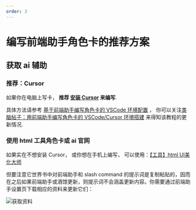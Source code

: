```yaml
---
order: 3
---
```


# 编写前端助手角色卡的推荐方案

## 获取 ai 辅助

### 推荐：Cursor

如果你在电脑上写卡， **推荐 [安装 Cursor](https://www.cursor.com/) 来编写**.

具体方法请参考 [基于前端助手编写角色卡的 VSCode 环境配置](https://sillytavern-stage-girls-dog.readthedocs.io/tool_and_experience/js_slash_runner/index.html) ， 你可以关注[类脑帖子：用前端助手编写角色卡的 VSCode/Cursor 环境搭建](https://discord.com/channels/1134557553011998840/1320081111451439166) 来得知该教程的更新情况.

### 使用 html 工具角色卡或 ai 官网

如果实在不想安装 Cursor， 或你想在手机上编写， 可以使用：[【工具】html UI美化大师](https://discord.com/channels/1134557553011998840/1279910607348564079)

但要注意它世界书中对前端助手和 slash command 的提示词是复制粘贴的，因而在之后如果前端助手或酒馆更新，则提示词不会涵盖更新内容。你需要通过前端助手设置页下载相应的资料来更新它们：

![获取资料](/获取资料.jpg)
